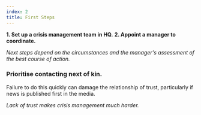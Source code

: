 ```yaml
---
index: 2
title: First Steps
---
```

**1. Set up a crisis management team in HQ.** 
**2. Appoint a manager to coordinate.** 

_Next steps depend on the circumstances and the manager's assessment of the best course of action._

### Prioritise contacting next of kin.  

Failure to do this quickly can damage the relationship of trust, particularly if news is published first in the media.  

*Lack of trust makes crisis management much harder.*